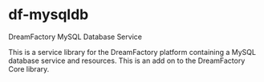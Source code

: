 # df-mysqldb
DreamFactory MySQL Database Service

This is a service library for the DreamFactory platform containing a MySQL database service and resources.
This is an add on to the DreamFactory Core library.